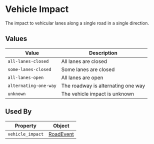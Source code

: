 # Vehicle Impact
The impact to vehicular lanes along a single road in a single direction.

## Values
Value | Description
--- | ---
`all-lanes-closed` | All lanes are closed
`some-lanes-closed` | Some lanes are closed
`all-lanes-open` | All lanes are open
`alternating-one-way` | The roadway is alternating one way
`unknown` | The vehicle impact is unknown

## Used By
Property | Object
--- | ---
`vehicle_impact` | [RoadEvent](/spec-content/objects/RoadEvent.md)
